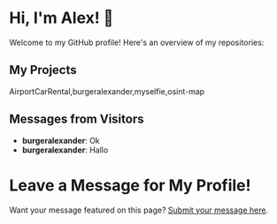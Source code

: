 # Hi, I'm Alex! 👋

Welcome to my GitHub profile! Here's an overview of my repositories:

## My Projects

AirportCarRental,burgeralexander,myselfie,osint-map

## Messages from Visitors

- **burgeralexander**: Ok
- **burgeralexander**: Hallo

# Leave a Message for My Profile!

Want your message featured on this page? [Submit your message here](https://burgeralexander.github.io/burgeralexander/write_message.html).
